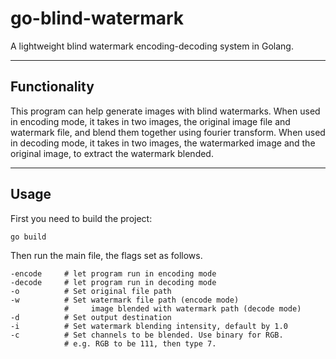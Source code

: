 # go-blind-watermark
A lightweight blind watermark encoding-decoding system in Golang.

---

## Functionality
This program can help generate images with blind watermarks. When used in encoding mode, it takes in two images, the original image file and watermark file, and blend them together using fourier transform. When used in decoding mode, it takes in two images, the watermarked image and the original image, to extract the watermark blended.

---

## Usage
First you need to build the project:
```shell
go build
```
Then run the main file, the flags set as follows.
```shell
-encode     # let program run in encoding mode
-decode     # let program run in decoding mode
-o          # Set original file path
-w          # Set watermark file path (encode mode)
            #     image blended with watermark path (decode mode)
-d          # Set output destination
-i          # Set watermark blending intensity, default by 1.0
-c          # Set channels to be blended. Use binary for RGB. 
            # e.g. RGB to be 111, then type 7.
```